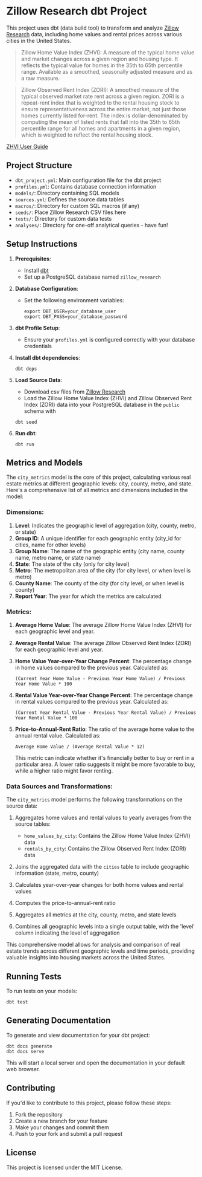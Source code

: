 # Zillow Research dbt Project

This project uses dbt (data build tool) to transform and analyze [Zillow Research](https://www.zillow.com/research/data/)
data, including home values and rental prices across various cities in the United States.

> Zillow Home Value Index (ZHVI): A measure of the typical home value and market changes across a given region and housing type. It reflects the typical value for homes in the 35th to 65th percentile range. Available as a smoothed, seasonally adjusted measure and as a raw measure.

> Zillow Observed Rent Index (ZORI): A smoothed measure of the typical observed market rate rent across a given region. ZORI is a repeat-rent index that is weighted to the rental housing stock to ensure representativeness across the entire market, not just those homes currently listed for-rent. The index is dollar-denominated by computing the mean of listed rents that fall into the 35th to 65th percentile range for all homes and apartments in a given region, which is weighted to reflect the rental housing stock.

[ZHVI User Guide](https://www.zillow.com/research/zhvi-user-guide/)

## Project Structure

- `dbt_project.yml`: Main configuration file for the dbt project
- `profiles.yml`: Contains database connection information
- `models/`: Directory containing SQL models
- `sources.yml`: Defines the source data tables
- `macros/`: Directory for custom SQL macros (if any)
- `seeds/`: Place Zillow Research CSV files here
- `tests/`: Directory for custom data tests
- `analyses/`: Directory for one-off analytical queries - have fun!

## Setup Instructions

1. **Prerequisites**:
   - Install [dbt](https://docs.getdbt.com/docs/installation)
   - Set up a PostgreSQL database named `zillow_research`

2. **Database Configuration**:
   - Set the following environment variables:
     ```
     export DBT_USER=your_database_user
     export DBT_PASS=your_database_password
     ```

3. **dbt Profile Setup**:
   - Ensure your `profiles.yml` is configured correctly with your database credentials

4. **Install dbt dependencies**:
   ```
   dbt deps
   ```

5. **Load Source Data**:
   - Download csv files from [Zillow Research](https://www.zillow.com/research/data/)
   - Load the Zillow Home Value Index (ZHVI) and Zillow Observed Rent Index (ZORI) data into your PostgreSQL database in the `public` schema with

   ```
   dbt seed
   ```

6. **Run dbt**:
   ```
   dbt run
   ```

## Metrics and Models

The `city_metrics` model is the core of this project, calculating various real estate metrics at different geographic levels: city, county, metro, and state. Here's a comprehensive list of all metrics and dimensions included in the model:

### Dimensions:

1. **Level**: Indicates the geographic level of aggregation (city, county, metro, or state)
2. **Group ID**: A unique identifier for each geographic entity (city_id for cities, name for other levels)
3. **Group Name**: The name of the geographic entity (city name, county name, metro name, or state name)
4. **State**: The state of the city (only for city level)
5. **Metro**: The metropolitan area of the city (for city level, or when level is metro)
6. **County Name**: The county of the city (for city level, or when level is county)
7. **Report Year**: The year for which the metrics are calculated

### Metrics:

1. **Average Home Value**: The average Zillow Home Value Index (ZHVI) for each geographic level and year.

2. **Average Rental Value**: The average Zillow Observed Rent Index (ZORI) for each geographic level and year.

3. **Home Value Year-over-Year Change Percent**: The percentage change in home values compared to the previous year. Calculated as:
   ```
   (Current Year Home Value - Previous Year Home Value) / Previous Year Home Value * 100
   ```

4. **Rental Value Year-over-Year Change Percent**: The percentage change in rental values compared to the previous year. Calculated as:
   ```
   (Current Year Rental Value - Previous Year Rental Value) / Previous Year Rental Value * 100
   ```

5. **Price-to-Annual-Rent Ratio**: The ratio of the average home value to the annual rental value. Calculated as:
   ```
   Average Home Value / (Average Rental Value * 12)
   ```
   This metric can indicate whether it's financially better to buy or rent in a particular area. A lower ratio suggests it might be more favorable to buy, while a higher ratio might favor renting.

### Data Sources and Transformations:

The `city_metrics` model performs the following transformations on the source data:

1. Aggregates home values and rental values to yearly averages from the source tables:
   - `home_values_by_city`: Contains the Zillow Home Value Index (ZHVI) data
   - `rentals_by_city`: Contains the Zillow Observed Rent Index (ZORI) data

2. Joins the aggregated data with the `cities` table to include geographic information (state, metro, county)

3. Calculates year-over-year changes for both home values and rental values

4. Computes the price-to-annual-rent ratio

5. Aggregates all metrics at the city, county, metro, and state levels

6. Combines all geographic levels into a single output table, with the 'level' column indicating the level of aggregation

This comprehensive model allows for analysis and comparison of real estate trends across different geographic levels and time periods, providing valuable insights into housing markets across the United States.

## Running Tests

To run tests on your models:

```
dbt test
```

## Generating Documentation

To generate and view documentation for your dbt project:

```
dbt docs generate
dbt docs serve
```

This will start a local server and open the documentation in your default web browser.

## Contributing

If you'd like to contribute to this project, please follow these steps:

1. Fork the repository
2. Create a new branch for your feature
3. Make your changes and commit them
4. Push to your fork and submit a pull request

## License

This project is licensed under the MIT License.
